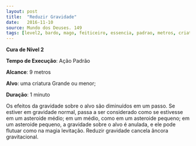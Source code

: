 ```yaml
---
layout: post
title:  "Reduzir Gravidade"
date:   2016-11-10
source: Mundo dos Deuses. 149
tags: [level2, bardo, mago, feiticeiro, essencia, padrao, metros, criatura, minuto]
---
```


**Cura de Nível 2**

**Tempo de Execução**: Ação Padrão

**Alcance**: 9 metros

**Alvo**: uma criatura Grande ou menor;

**Duração**: 1 minuto

Os efeitos da gravidade sobre o alvo são diminuídos em 
um passo. Se estiver em gravidade normal, passa a ser considerado como se estivesse em um asteroide médio; em um médio, 
como em um asteroide pequeno; em um asteroide pequeno, a 
gravidade sobre o alvo é anulada, e ele pode flutuar como na 
magia levitação.
Reduzir gravidade cancela âncora gravitacional.